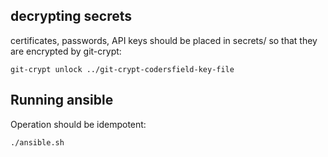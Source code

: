 ## decrypting secrets

certificates, passwords, API keys should be placed in secrets/ so that they are encrypted by git-crypt:

```
git-crypt unlock ../git-crypt-codersfield-key-file 
```

## Running ansible

Operation should be idempotent:

```
./ansible.sh
```


